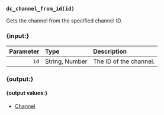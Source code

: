 ### `dc_channel_from_id(id)`

Gets the channel from the specified channel ID.


### {input:}

| Parameter | Type           | Description            |
|----------:|:---------------|:-----------------------|
|      `id` | String, Number | The ID of the channel. |


### {output:}

#### {output values:}

* [Channel](/values/channel.md)